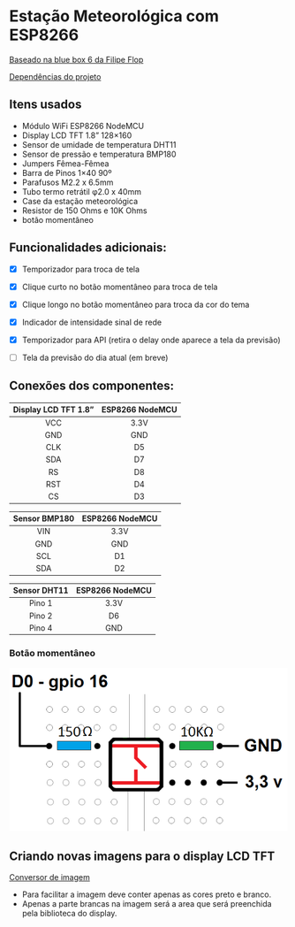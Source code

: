 # Estação Meteorológica com ESP8266

[Baseado na blue box 6 da Filipe Flop](https://www.filipeflop.com/blog/estacao-meteorologica-com-esp8266-nodemcu/)

[Dependências do projeto](http://img.filipeflop.com/files/download/BLU06/libraries.rar)

## Itens usados
* Módulo WiFi ESP8266 NodeMCU
* Display LCD TFT 1.8” 128×160
* Sensor de umidade de temperatura DHT11
* Sensor de pressão e temperatura BMP180
* Jumpers Fêmea-Fêmea
* Barra de Pinos 1×40 90º
* Parafusos M2.2 x 6.5mm
* Tubo termo retrátil φ2.0 x 40mm
* Case da estação meteorológica
* Resistor de 150 Ohms e 10K Ohms
* botão momentâneo


## Funcionalidades adicionais:

- [x] Temporizador para troca de tela
- [x] Clique curto no botão momentâneo para troca de tela
- [x] Clique longo no botão momentâneo para troca da cor do tema
- [x] Indicador de intensidade sinal de rede
- [x] Temporizador para API (retira o delay onde aparece a tela da previsão)
- [ ] Tela da previsão do dia atual (em breve)


## Conexões dos componentes:

|Display LCD TFT 1.8”|ESP8266 NodeMCU|
|:------------------:|:-------------:|
|VCC                 |3.3V           |
|GND                 |GND            |
|CLK                 |D5             |
|SDA                 |D7             |
|RS                  |D8             |
|RST                 |D4             |
|CS                  |D3             |

|Sensor BMP180 |ESP8266 NodeMCU  |
|:------------:|:---------------:|
|VIN           |3.3V             |
|GND           |GND              |
|SCL           |D1               |
|SDA           |D2               |

|Sensor DHT11  |ESP8266 NodeMCU |
|:------------:|:--------------:|
|Pino 1        |3.3V            |
|Pino 2        |D6              |
|Pino 4        |GND             |

### Botão momentâneo
![Conexão do botão](https://github.com/MaxsonCM/Estacao_Meteorologica/blob/main/extra/pin_button.png)

## Criando novas imagens para o display LCD TFT

[Conversor de imagem](http://javl.github.io/image2cpp/)
* Para facilitar a imagem deve conter apenas as cores preto e branco.
* Apenas a parte brancas na imagem será a area que será preenchida pela biblioteca do display.
